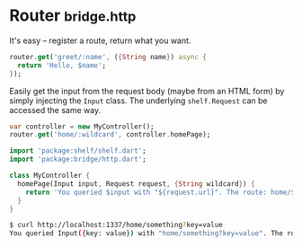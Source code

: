 # Router <small>bridge.http</small>
<p class='lead'>
It's easy – register a route, return what you want.
</p>

```dart
router.get('greet/:name', ({String name}) async {
  return 'Hello, $name';
});
```

Easily get the input from the request body (maybe from an HTML form) by simply injecting the `Input` class. The
underlying `shelf.Request` can be accessed the same way.

```dart
var controller = new MyController();
router.get('home/:wildcard', controller.homePage);
```
```dart
import 'package:shelf/shelf.dart';
import 'package:bridge/http.dart';

class MyController {
  homePage(Input input, Request request, {String wildcard}) {
    return 'You queried $input with "${request.url}". The route: home/$wildcard';
  }
}
```
```bash
$ curl http://localhost:1337/home/something?key=value
You queried Input({key: value}) with "home/something?key=value". The route: home/something
```